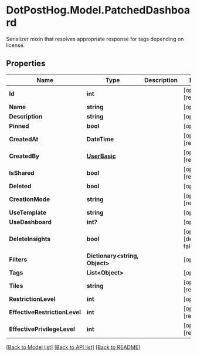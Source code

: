 # DotPostHog.Model.PatchedDashboard
Serializer mixin that resolves appropriate response for tags depending on license.

## Properties

Name | Type | Description | Notes
------------ | ------------- | ------------- | -------------
**Id** | **int** |  | [optional] [readonly] 
**Name** | **string** |  | [optional] 
**Description** | **string** |  | [optional] 
**Pinned** | **bool** |  | [optional] 
**CreatedAt** | **DateTime** |  | [optional] [readonly] 
**CreatedBy** | [**UserBasic**](UserBasic.md) |  | [optional] [readonly] 
**IsShared** | **bool** |  | [optional] [readonly] 
**Deleted** | **bool** |  | [optional] 
**CreationMode** | **string** |  | [optional] [readonly] 
**UseTemplate** | **string** |  | [optional] 
**UseDashboard** | **int?** |  | [optional] 
**DeleteInsights** | **bool** |  | [optional] [default to false]
**Filters** | **Dictionary&lt;string, Object&gt;** |  | [optional] 
**Tags** | **List&lt;Object&gt;** |  | [optional] 
**Tiles** | **string** |  | [optional] [readonly] 
**RestrictionLevel** | **int** |  | [optional] 
**EffectiveRestrictionLevel** | **int** |  | [optional] [readonly] 
**EffectivePrivilegeLevel** | **int** |  | [optional] [readonly] 

[[Back to Model list]](../README.md#documentation-for-models) [[Back to API list]](../README.md#documentation-for-api-endpoints) [[Back to README]](../README.md)

